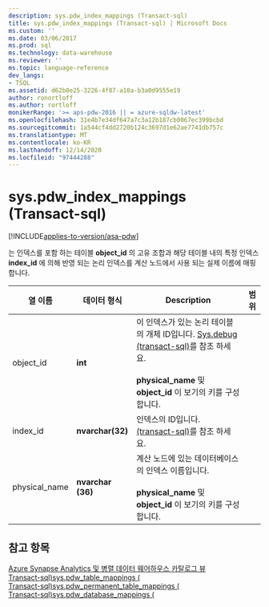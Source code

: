 ```yaml
---
description: sys.pdw_index_mappings (Transact-sql)
title: sys.pdw_index_mappings (Transact-sql) | Microsoft Docs
ms.custom: ''
ms.date: 03/06/2017
ms.prod: sql
ms.technology: data-warehouse
ms.reviewer: ''
ms.topic: language-reference
dev_langs:
- TSQL
ms.assetid: d62b0e25-3226-4f87-a10a-b3a0d9555e19
author: ronortloff
ms.author: rortloff
monikerRange: '>= aps-pdw-2016 || = azure-sqldw-latest'
ms.openlocfilehash: 31e4b7e34df647a7c3a12b187cb0067ec399bcbd
ms.sourcegitcommit: 1a544cf4dd2720b124c3697d1e62ae7741db757c
ms.translationtype: MT
ms.contentlocale: ko-KR
ms.lasthandoff: 12/14/2020
ms.locfileid: "97444288"
---
```

# <a name="syspdw_index_mappings-transact-sql"></a>sys.pdw_index_mappings (Transact-sql)
[!INCLUDE[applies-to-version/asa-pdw](../../includes/applies-to-version/asa-pdw.md)]

  는 인덱스를 포함 하는 테이블 **object_id** 의 고유 조합과 해당 테이블 내의 특정 인덱스 **index_id** 에 의해 반영 되는 논리 인덱스를 계산 노드에서 사용 되는 실제 이름에 매핑합니다.  
  
|열 이름|데이터 형식|Description|범위|  
|-----------------|---------------|-----------------|-----------|  
|object_id|**int**|이 인덱스가 있는 논리 테이블의 개체 ID입니다. [Sys.debug &#40;transact-sql&#41;](../../relational-databases/system-catalog-views/sys-objects-transact-sql.md)를 참조 하세요.<br /><br /> **physical_name** 및 **object_id** 이 보기의 키를 구성 합니다.||  
|index_id|**nvarchar(32)**|인덱스의 ID입니다. [&#40;transact-sql&#41;](../../relational-databases/system-catalog-views/sys-indexes-transact-sql.md)를 참조 하세요.||  
|physical_name|**nvarchar (36)**|계산 노드에 있는 데이터베이스의 인덱스 이름입니다.<br /><br /> **physical_name** 및 **object_id** 이 보기의 키를 구성 합니다.||  
  
## <a name="see-also"></a>참고 항목  
 [Azure Synapse Analytics 및 병렬 데이터 웨어하우스 카탈로그 뷰](../../relational-databases/system-catalog-views/sql-data-warehouse-and-parallel-data-warehouse-catalog-views.md)   
 [Transact-sql&#41;sys.pdw_table_mappings &#40;](../../relational-databases/system-catalog-views/sys-pdw-table-mappings-transact-sql.md)   
 [Transact-sql&#41;sys.pdw_permanent_table_mappings &#40;](../../relational-databases/system-catalog-views/sys-pdw-permanent-table-mappings-transact-sql.md)   
 [Transact-sql&#41;sys.pdw_database_mappings &#40;](../../relational-databases/system-catalog-views/sys-pdw-database-mappings-transact-sql.md)  
  
  
